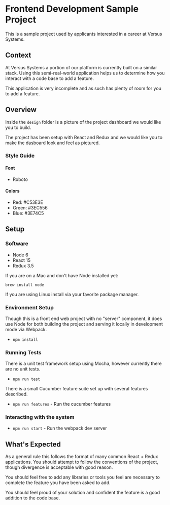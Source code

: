 # Frontend Development Sample Project

This is a sample project used by applicants interested in a career at Versus Systems.

## Context

At Versus Systems a portion of our platform is currently built on a similar stack. Using this semi-real-world application helps us to determine how you interact with a code base to add a feature.

This application is very incomplete and as such has plenty of room for you to add a feature.

## Overview

Inside the `design` folder is a picture of the project dashboard we would like you to build.

The project has been setup with React and Redux and we would like you to make the dasboard look and feel as pictured.

### Style Guide
#### Font
* Roboto

#### Colors
* Red: #C53E3E
* Green: #3EC556
* Blue: #3E74C5


## Setup

### Software

* Node 6
* React 15
* Redux 3.5

If you are on a Mac and don't have Node installed yet:

`brew install node`

If you are using Linux install via your favorite package manager.

### Environment Setup

Though this is a front end web project with no "server" component, it does use Node for both building the project and serving it locally in development mode via Webpack.

* `npm install`

### Running Tests

There is a unit test framework setup using Mocha, however currently there are no unit tests.

* `npm run test`

There is a small Cucumber feature suite set up with several features described.

* `npm run features` - Run the cucumber features

### Interacting with the system

* `npm run start` - Run the webpack dev server

## What's Expected

As a general rule this follows the format of many common React + Redux applications. You should attempt to follow the conventions of the project, though divergence is acceptable with good reason.

You should feel free to add any libraries or tools you feel are necessary to complete the feature you have been asked to add.

You should feel proud of your solution and confident the feature is a good addition to the code base.
